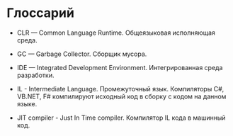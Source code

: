 # Глоссарий

- CLR — Common Language Runtime. Общеязыковая исполняющая среда.

- GC — Garbage Collector. Сборщик мусора.
 
- IDE — Integrated Development Environment. Интегрированная среда разработки.

- IL - Intermediate Language. Промежуточный язык. Компиляторы C#, VB.NET, F# компилируют исходный код в сборку с кодом на данном языке.

- JIT compiler - Just In Time compiler. Компилятор IL кода в машинный код.
